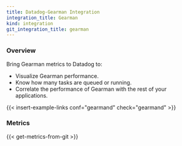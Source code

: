 ```yaml
---
title: Datadog-Gearman Integration
integration_title: Gearman
kind: integration
git_integration_title: gearman
---
```


### Overview

Bring Gearman metrics to Datadog to:

* Visualize Gearman performance.
* Know how many tasks are queued or running.
* Correlate the performance of Gearman with the rest of your applications.

{{< insert-example-links conf="gearmand" check="gearmand" >}}

### Metrics

{{< get-metrics-from-git >}}
